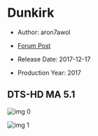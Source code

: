 # Dunkirk

* Author: aron7awol

* [Forum Post](https://www.avsforum.com/threads/bass-eq-for-filtered-movies.2995212/post-56742350)

* Release Date: 2017-12-17
* Production Year: 2017

## DTS-HD MA 5.1

![img 0](https://i.imgur.com/ImTsoht.jpg)

![img 1](https://i.imgur.com/yQdsnOw.jpg)

